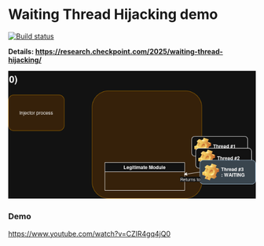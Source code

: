 # Waiting Thread Hijacking demo

[![Build status](https://ci.appveyor.com/api/projects/status/xkbdp6m8ji6wlu68?svg=true)](https://ci.appveyor.com/project/hasherezade/waiting-thread-hijacking)

**Details: https://research.checkpoint.com/2025/waiting-thread-hijacking/**

![](img/animation.gif)


### Demo

https://www.youtube.com/watch?v=CZIR4gq4jQ0
